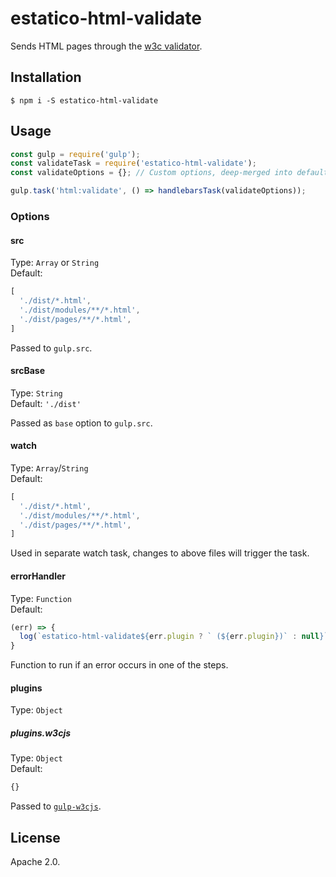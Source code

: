 # estatico-html-validate

Sends HTML pages through the [w3c validator](https://validator.w3.org/).

## Installation

```
$ npm i -S estatico-html-validate
```

## Usage

```js
const gulp = require('gulp');
const validateTask = require('estatico-html-validate');
const validateOptions = {}; // Custom options, deep-merged into defaults via _.merge

gulp.task('html:validate', () => handlebarsTask(validateOptions));
```

### Options

#### src

Type: `Array` or `String`<br>
Default:
```js
[
  './dist/*.html',
  './dist/modules/**/*.html',
  './dist/pages/**/*.html',
]
```

Passed to `gulp.src`.

#### srcBase

Type: `String`<br>
Default: `'./dist'`

Passed as `base` option to `gulp.src`.

#### watch

Type: `Array`/`String`<br>
Default:
```js
[
  './dist/*.html',
  './dist/modules/**/*.html',
  './dist/pages/**/*.html',
]
```

Used in separate watch task, changes to above files will trigger the task.

#### errorHandler

Type: `Function`<br>
Default:
```js
(err) => {
  log(`estatico-html-validate${err.plugin ? ` (${err.plugin})` : null}`, chalk.cyan(err.fileName), chalk.red(err.message));
}
```

Function to run if an error occurs in one of the steps.

#### plugins

Type: `Object`

##### plugins.w3cjs

Type: `Object`<br>
Default:
```js
{}
```

Passed to [`gulp-w3cjs`](https://www.npmjs.com/package/gulp-w3cjs).

## License

Apache 2.0.
